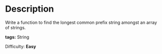 Description
===========
Write a function to find the longest common prefix string amongst an array of strings. 

**tags:** String

Difficulty: **Easy**